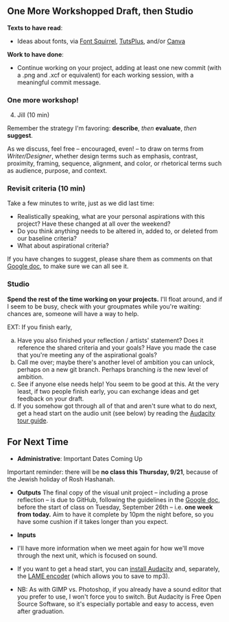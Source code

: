 ## One More Workshopped Draft, then Studio 

**Texts to have read**:

* Ideas about fonts, via [Font Squirrel](https://www.fontsquirrel.com/resources/getting-started), [TutsPlus](https://design.tutsplus.com/articles/a-20-minute-intro-to-typography-basics--psd-3326), and/or [Canva](https://designschool.canva.com/font-design/)

**Work to have done**:

* Continue working on your project, adding at least one new commit (with a .png and .xcf or equivalent) for each working session, with a meaningful commit message.

<!--
[toc tag="h2" title="Plan for the Day"]
-->

### One more workshop!

4. Jill (10 min)

<div class="alert alert-success">
Remember the strategy I'm favoring: <strong>describe</strong>, <em>then</em> <strong>evaluate</strong>, <em>then</em> <strong>suggest</strong>.
</div>

As we discuss, feel free – encouraged, even! – to draw on terms from *Writer/Designer*, whether design terms such as emphasis, contrast, proximity, framing, sequence, alignment, and color, or rhetorical terms such as audience, purpose, and context.


### Revisit criteria (10 min)
Take a few minutes to write, just as we did last time: 
<div class="alert alert-success">
	<ul>
		<li>Realistically speaking, what are your personal aspirations with this project? Have these changed at all over the weekend?</li>
		<li>Do you think anything needs to be altered in, added to, or deleted from our baseline criteria?</li>
		<li>What about aspirational criteria?</li>
	</ul>
</div>

If you have changes to suggest, please share them as comments on that [Google doc](http://bit.ly/cdm2017fall), to make sure we can all see it.

### Studio
<div class="alert alert-success">
<strong>Spend the rest of the time working on your projects.</strong> I'll float around, and if I seem to be busy, check with your groupmates while you're waiting: chances are, someone will have a way to help.
</div>

EXT: If you finish early, <ul style="list-style-type:lower-alpha">
<li>Have you also finished your reflection / artists' statement? Does it reference the shared criteria and your goals? Have you made the case that you're meeting any of the aspirational goals?</li>
<li>Call me over; maybe there's another level of ambition you can unlock, perhaps on a new git branch. Perhaps branching <em>is</em> the new level of ambition.</li>
<li>See if anyone else needs help! You seem to be good at this. At the very least, if two people finish early, you can exchange ideas and get feedback on your draft.</li>
<li>If you somehow got through all of that and aren't sure what to do next, get a head start on the audio unit (see below) by reading the <a href="http://manual.audacityteam.org/index.html#using">Audacity tour guide</a>.</li>
</ul>


## For Next Time

* **Administrative**: Important Dates Coming Up

<div class="alert alert-danger">
Important reminder: there will be <strong>no class this Thursday, 9/21</strong>, because of the Jewish holiday of Rosh Hashanah.
</div>

* **Outputs**
The final copy of the visual unit project – including a prose reflection – is due to GitHub, following the guidelines in the [Google doc](http://bit.ly/cdm2017fall), before the start of class on Tuesday, September 26th – i.e. **one week from today.** Aim to have it complete by 10pm the night before, so you have some cushion if it takes longer than you expect.

* **Inputs**
 * I'll have more information when we meet again for how we'll move through the next unit, which is focused on sound. 
 * If you want to get a head start, you can [install Audacity](http://www.audacityteam.org/download/) and, separately, the [LAME encoder](http://manual.audacityteam.org/man/faq_installation_and_plug_ins.html#How_do_I_download_and_install_the_LAME_MP3_encoder.3F) (which allows you to save to mp3). 
  * NB: As with GIMP vs. Photoshop, if you already have a sound editor that you prefer to use, I won't force you to switch. But Audacity is Free Open Source Software, so it's especially portable and easy to access, even after graduation.


